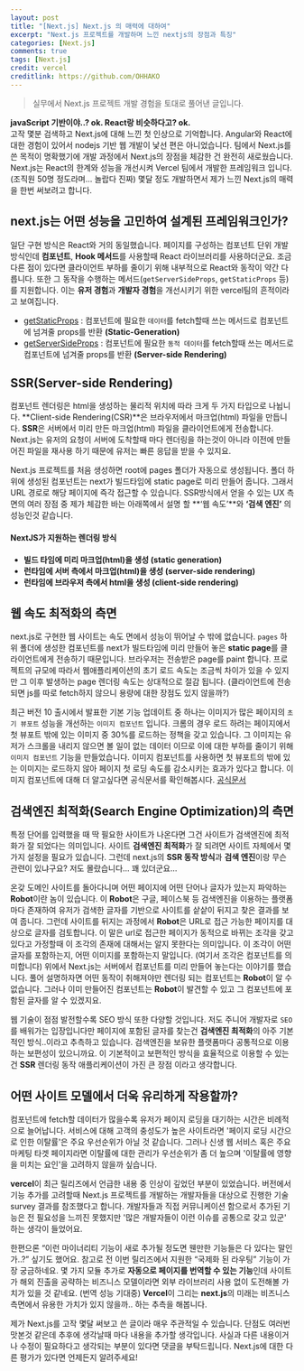 ```yaml
---
layout: post
title: "[Next.js] Next.js 의 매력에 대하여"
excerpt: "Next.js 프로젝트를 개발하며 느낀 nextjs의 장점과 특징"
categories: [Next.js]
comments: true
tags: [Next.js]
credit: vercel
creditlink: https://github.com/OHHAKO
---
```


> 실무에서 Next.js 프로젝트 개발 경험을 토대로 풀어낸 글입니다.

**javaScript 기반이야..? ok. React랑 비슷하다고? ok.** <br/>
고작 몇분 검색하고 Next.js에 대해 느낀 첫 인상으로 기억합니다. Angular와 React에 대한 경험이 있어서 nodejs 기반 웹 개발이 낯선 편은 아니었습니다. 팀에서 Next.js를 쓴 목적이 명확했기에 개발 과정에서 Next.js의 장점을 체감한 건 완전히 새로웠습니다. Next.js는 React의 한계와 성능을 개선시켜 Vercel 팀에서 개발한 프레임워크 입니다. (조직원 50명 정도라며... 놀랍다 진짜) 몇달 정도 개발하면서 제가 느낀 Next.js의 매력을 한번 써보려고 합니다.

## next.js는 어떤 성능을 고민하여 설계된 프레임워크인가?

일단 구현 방식은 React와 거의 동일했습니다. 페이지를 구성하는 컴포넌트 단위 개발 방식인데 **컴포넌트**, **Hook 메서드**를 사용할때 React 라이브러리를 사용하더군요. 조금 다른 점이 있다면 클라이언트 부하를 줄이기 위해 내부적으로 React와 동작이 약간 다릅니다. 또한 그 동작을 수행하는 메서드(`getServerSideProps`, `getStaticProps` 등)를 지원합니다. 이는 **유저 경험**과 **개발자 경험**을 개선시키기 위한 vercel팀의 흔적이라고 보여집니다.

- [getStaticProps](https://nextjs.org/docs/basic-features/data-fetching#getstaticprops-static-generation) : 컴포넌트에 필요한 `데이터`를 fetch할때 쓰는 메서드로 컴포넌트에 넘겨줄 props를 반환 **(Static-Generation)**
- [getServerSideProps](https://nextjs.org/docs/basic-features/data-fetching#getserversideprops-server-side-rendering) : 컴포넌트에 필요한 `동적 데이터`를 fetch할때 쓰는 메서드로 컴포넌트에 넘겨줄 props를 반환 **(Server-side Rendering)**

## SSR(Server-side Rendering)

컴포넌트 렌더링은 html을 생성하는 물리적 위치에 따라 크게 두 가지 타입으로 나뉩니다. **Client-side Rendering(CSR)**은 브라우저에서 마크업(html) 파일을 만듭니다. **SSR**은 서버에서 미리 만든 마크업(html) 파일을 클라이언트에게 전송합니다. Next.js는 유저의 요청이 서버에 도착할때 마다 렌더링을 하는것이 아니라 이전에 만들어진 파일을 재사용 하기 때문에 유저는 빠른 응답을 받을 수 있지요.

Next.js 프로젝트를 처음 생성하면 root에 pages 폴더가 자동으로 생성됩니다. 폴더 하위에 생성된 컴포넌트는 next가 빌드타임에 static page로 미리 만들어 줍니다. 그래서 URL 경로로 해당 페이지에 즉각 접근할 수 있습니다. SSR방식에서 얻을 수 있는 UX 측면의 여러 장점 중 제가 체감한 바는 아래쪽에서 설명 할 **‘웹 속도’**와 **‘검색 엔진’** 의 성능인것 같습니다.

#### NextJS가 지원하는 렌더링 방식

- **빌드 타임에 미리 마크업(html)을 생성 (static generation)**
- **런타임에 서버 측에서 마크업(html)을 생성 (server-side rendering)**
- **런타임에 브라우저 측에서 html을 생성 (client-side rendering)**

## 웹 속도 최적화의 측면

next.js로 구현한 웹 사이트는 속도 면에서 성능이 뛰어날 수 밖에 없습니다. `pages` 하위 폴더에 생성한 컴포넌트를 next가 빌드타임에 미리 만들어 놓은 **static page**를 클라이언트에게 전송하기 때문입니다. 브라우저는 전송받은 page를 paint 합니다. 프로젝트의 규모에 따라서 웹애플리케이션의 초기 로드 속도는 조금씩 차이가 있을 수 있지만 그 이후 발생하는 page 렌더링 속도는 상대적으로 절감 됩니다. (클라이언트에 전송되면 js를 따로 fetch하지 않으니 용량에 대한 장점도 있지 않을까?)

최근 버전 10 출시에서 발표한 기본 기능 업데이트 중 하나는 이미지가 많은 페이지의 `초기 뷰포트` 성능을 개선하는 `이미지 컴포넌트` 입니다. 크롬의 경우 로드 하려는 페이지에서 첫 뷰포트 밖에 있는 이미지 중 30%를 로드하는 정책을 갖고 있습니다. 그 이미지는 유저가 스크롤을 내리지 않으면 볼 일이 없는 데이터 이므로 이에 대한 부하를 줄이기 위해 `이미지 컴포넌트` 기능을 만들었습니다. 이미지 컴포넌트를 사용하면 첫 뷰포트의 밖에 있는 이미지는 로드하지 않아 페이지 첫 로딩 속도를 감소시키는 효과가 있다고 합니다. 이미지 컴포넌트에 대해 더 알고싶다면 공식문서를 확인해봅시다. [공식문서](https://nextjs.org/docs/api-reference/next/image)

## 검색엔진 최적화(Search Engine Optimization)의 측면

특정 단어를 입력했을 때 딱 필요한 사이트가 나온다면 그건 사이트가 검색엔진에 최적화가 잘 되었다는 의미입니다. 사이트 **검색엔진 최적화**가 잘 되려면 사이트 자체에서 몇 가지 설정을 필요가 있습니다. 그런데 next.js의 **SSR 동작 방식**과 **검색 엔진**이랑 무슨 관련이 있냐구요? 저도 몰랐습니다... 꽤 있더군요...

온갖 도메인 사이트를 돌아다니며 어떤 페이지에 어떤 단어나 글자가 있는지 파악하는 **Robot**이란 놈이 있습니다. 이 **Robot**은 구글, 페이스북 등 검색엔진을 이용하는 플랫폼 마다 존재하여 유저가 검색한 글자를 기반으로 사이트를 샅샅이 뒤지고 찾은 결과를 보여 줍니다. 그런데 사이트를 뒤지는 과정에서 **Robot**은 URL로 접근 가능한 페이지를 대상으로 글자를 검토합니다. 이 말은 url로 접근한 페이지가 동적으로 바뀌는 조각을 갖고 있다고 가정할때 이 조각의 존재에 대해서는 알지 못한다는 의미입니다. 이 조각이 어떤 글자를 포함하는지, 어떤 이미지를 포함하는지 말입니다. (여기서 조각은 컴포넌트를 의미합니다) 위에서 Next.js는 서버에서 컴포넌트를 미리 만들어 놓는다는 이야기를 했습니다. 풀어 설명하자면 어떤 동작이 취해져야만 렌더링 되는 컴포넌트는 **Robot**이 알 수 없습니다. 그러나 이미 만들어진 컴포넌트는 **Robot**이 발견할 수 있고 그 컴포넌트에 포함된 글자를 알 수 있겠지요.

웹 기술이 점점 발전할수록 SEO 방식 또한 다양할 것입니다. 저도 주니어 개발자로 `SEO`를 배워가는 입장입니다만 페이지에 포함된 글자를 찾는건 **검색엔진 최적화**의 아주 기본적인 방식..이라고 추측하고 있습니다. 검색엔진을 보유한 플랫폼마다 공통적으로 이용하는 보편성이 있으니까요. 이 기본적이고 보편적인 방식을 효율적으로 이용할 수 있는건 **SSR** 렌더링 동작 애플리케이션이 가진 큰 장점 이라고 생각합니다.

## 어떤 사이트 모델에서 더욱 유리하게 작용할까?

컴포넌트에 fetch할 데이터가 많을수록 유저가 페이지 로딩을 대기하는 시간은 비례적으로 늘어납니다. 서비스에 대해 고객의 충성도가 높은 사이트라면 '페이지 로딩 시간으로 인한 이탈률'은 주요 우선순위가 아닐 것 같습니다. 그러나 신생 웹 서비스 혹은 주요 마케팅 타겟 페이지라면 이탈률에 대한 관리가 우선순위가 좀 더 높으며 '이탈률에 영향을 미치는 요인'을 고려하지 않을까 싶습니다.

**vercel**이 최근 릴리즈에서 언급한 내용 중 인상이 깊었던 부분이 있었습니다. 버전에서 기능 추가를 고려할때 Next.js 프로젝트를 개발하는 개발자들을 대상으로 진행한 기술 survey 결과를 참조했다고 합니다. 개발자들과 직접 커뮤니케이션 함으로서 추가된 기능은 전 필요성을 느끼진 못했지만 '많은 개발자들이 이런 이슈를 공통으로 갖고 있군' 하는 생각이 들었어요.

한편으론 “이런 마이너리티 기능이 새로 추가될 정도면 웬만한 기능들은 다 있다는 말인가..?” 싶기도 했어요. 참고로 전 이번 릴리즈에서 지원한 “국제화 된 라우팅” 기능이 가장 궁금하네요. 몇 가지 모듈 추가로 **자동으로 페이지를 번역할 수 있는 기능**인데 사이트가 해외 진출을 공략하는 비즈니스 모델이라면 외부 라이브러리 사용 없이 도전해볼 가치가 있을 것 같네요. (번역 성능 기대중)
**Vercel**이 그리는 **next.js**의 미래는 비즈니스 측면에서 유용한 가치가 있지 않을까.. 하는 추측을 해봅니다.

제가 Next.js를 고작 몇달 써보고 쓴 글이라 매우 주관적일 수 있습니다. 단점도 여러번 맛본것 같은데 추후에 생각날때 마다 내용을 추가할 생각입니다. 사실과 다른 내용이거나 수정이 필요하다고 생각되는 부분이 있다면 댓글을 부탁드립니다. Next.js에 대한 다른 평가가 있다면 언제든지 알려주세요!
